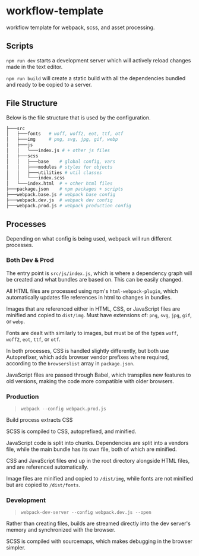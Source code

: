 # workflow-template
workflow template for webpack, scss, and asset processing.

## Scripts
`npm run dev` starts a development server which will actively reload changes made in the text editor.

`npm run build` will create a static build with all the dependencies bundled and ready to be copied to a server.


## File Structure
Below is the file structure that is used by the configuration.

```bash
├───src
│   ├───fonts   # woff, woff2, eot, ttf, otf
│   ├───img     # png, svg, jpg, gif, webp
│   ├───js
│   │   └───index.js # + other js files
│   ├───scss
│   │   ├───base    # global config, vars
│   │   ├───modules # styles for objects
│   │   ├───utilities # util classes
│   │   └───index.scss
│   └───index.html  # + other html files
├───package.json    # npm packages + scripts
├───webpack.base.js # webpack base config
├───webpack.dev.js  # webpack dev config
├───webpack.prod.js # webpack production config
```

## Processes
Depending on what config is being used, webpack will run different processes.

### Both Dev & Prod
The entry point is `src/js/index.js`, which is where a dependency graph will be created and what bundles are based on. This can be easily changed.

All HTML files are processed using npm's `html-webpack-plugin`, which automatically updates file references in html to changes in bundles.

Images that are referenced either in HTML, CSS, or JavaScript files are minified and copied to `dist/img`. Must have extensions of: `png`, `svg`, `jpg`, `gif`, or `webp`.

Fonts are dealt with similarly to images, but must be of the types `woff`, `woff2`, `eot`, `ttf`, or `otf`.

In both processes, CSS is handled slightly differently, but both use Autoprefixer, which adds browser vendor prefixes where required, according to the `browserslist` array in `package.json`.

JavaScript files are passed through Babel, which transpiles new features to old versions, making the code more compatible with older browsers.


### Production
> `webpack --config webpack.prod.js`

Build process extracts CSS

SCSS is compiled to CSS, autoprefixed, and minified.

JavaScript code is split into chunks. Dependencies are split into a vendors file, while the main bundle has its own file, both of which are minified.

CSS and JavaScript files end up in the root directory alongside HTML files, and are referenced automatically.

Image files are minified and copied to `/dist/img`, while fonts are not minified but are copied to `/dist/fonts`.


### Development
> `webpack-dev-server --config webpack.dev.js --open`

Rather than creating files, builds are streamed directly into the dev server's memory and synchronized with the browser. 

SCSS is compiled with sourcemaps, which makes debugging in the browser simpler. 


